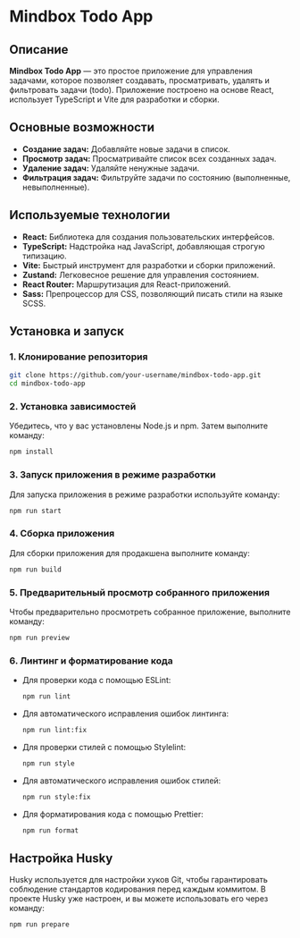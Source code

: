 # Mindbox Todo App

## Описание

**Mindbox Todo App** — это простое приложение для управления задачами, которое позволяет создавать, просматривать, удалять и фильтровать задачи (todo). Приложение построено на основе React, использует TypeScript и Vite для разработки и сборки.

## Основные возможности

- **Создание задач:** Добавляйте новые задачи в список.
- **Просмотр задач:** Просматривайте список всех созданных задач.
- **Удаление задач:** Удаляйте ненужные задачи.
- **Фильтрация задач:** Фильтруйте задачи по состоянию (выполненные, невыполненные).

## Используемые технологии

- **React:** Библиотека для создания пользовательских интерфейсов.
- **TypeScript:** Надстройка над JavaScript, добавляющая строгую типизацию.
- **Vite:** Быстрый инструмент для разработки и сборки приложений.
- **Zustand:** Легковесное решение для управления состоянием.
- **React Router:** Маршрутизация для React-приложений.
- **Sass:** Препроцессор для CSS, позволяющий писать стили на языке SCSS.

## Установка и запуск

### 1. Клонирование репозитория

```bash
git clone https://github.com/your-username/mindbox-todo-app.git
cd mindbox-todo-app
```

### 2. Установка зависимостей

Убедитесь, что у вас установлены Node.js и npm. Затем выполните команду:

```bash
npm install
```

### 3. Запуск приложения в режиме разработки

Для запуска приложения в режиме разработки используйте команду:

```bash
npm run start
```

### 4. Сборка приложения

Для сборки приложения для продакшена выполните команду:

```bash
npm run build
```

### 5. Предварительный просмотр собранного приложения

Чтобы предварительно просмотреть собранное приложение, выполните команду:

```bash
npm run preview
```

### 6. Линтинг и форматирование кода

- Для проверки кода с помощью ESLint:

  ```bash
  npm run lint
  ```

- Для автоматического исправления ошибок линтинга:

  ```bash
  npm run lint:fix
  ```

- Для проверки стилей с помощью Stylelint:

  ```bash
  npm run style
  ```

- Для автоматического исправления ошибок стилей:

  ```bash
  npm run style:fix
  ```

- Для форматирования кода с помощью Prettier:

  ```bash
  npm run format
  ```

## Настройка Husky

Husky используется для настройки хуков Git, чтобы гарантировать соблюдение стандартов кодирования перед каждым коммитом. В проекте Husky уже настроен, и вы можете использовать его через команду:

```bash
npm run prepare
```